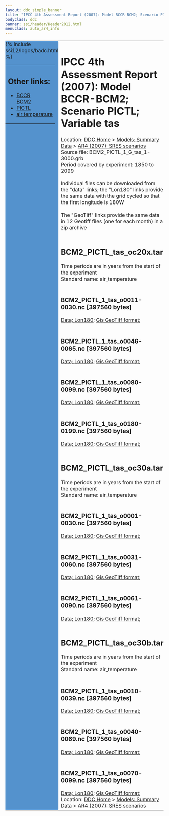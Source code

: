 ```yaml
---
layout: ddc_simple_banner
title: "IPCC 4th Assessment Report (2007): Model BCCR-BCM2; Scenario PICTL; Variable tas"
bodyclass: ddc
banner: ssi/header/Header2012.html
menuclass: auto_ar4_info
---
```



<table width="100%" border="0" cellspacing="0" cellpadding="0" style="border-collapse: collapse;">
<tr style="margin:0;padding:0;border:0;">
<td style="margin:0;padding:0;border:0;height:1pt;width:150pt;background:#5492CD;" valign="top" >

<div id="lh-col2" class="auto_ar4_info">
<table class="menumain" bgcolor="#5492CD" cellspacing="0" width="100%" border="0">
<tr><td>
<h2> Other links:</h2>
<ul>
<li><a href="/auto/ar4/model-BCCR-BCM2.html">BCCR<br/>BCM2</a></li>
<li><a href="/auto/ar4/scenario-PICTL.html">PICTL</a></li>
<li><a href="/auto/ar4/var-air_temperature.html">air temperature</a></li>
</ul>
</td></tr>
{% include ssi12/logos/badc.html %}
</table>
</div>
</td>
<td><h1>IPCC 4th Assessment Report (2007): Model BCCR-BCM2; Scenario PICTL; Variable tas</h1>

<!-- Breadcrumb1 -->
<div id="breadcrumb1" align="left">
Location: <a href="/index.html">DDC Home</a> > <a href="/sim/gcm_clim/">Models: Summary Data</a>
> <a href="/sim/gcm_clim/SRES_AR4/index.html">AR4 (2007): SRES scenarios</a>
</div>
<!-- End of Breadcrumb1 -->Source file: BCM2_PICTL_1_G_tas_1-3000.grb
<br/>
Period covered by experiment: 1850 to 2099<br/>
<br/>Individual files can be downloaded from the "data" links; the "Lon180" links provide the same data
         with the grid cycled so that the first longitude is 180W<br/>
<br/>The "GeoTiff" links provide the same data in 12 Geotiff files (one for each month)
          in a zip archive<br/>
<br/><h2>BCM2_PICTL_tas_oc20x.tar</h2>
Time periods are in years from the start of the experiment<br/>
Standard name: air_temperature<br>
<br/><h3>BCM2_PICTL_1_tas_o0011-0030.nc [397560 bytes]</h3>
<a href="/cgi-bin/downl/ar4_nc/tas/BCM2_PICTL_1_tas_o0011-0030.nc">Data; </a><a href="/cgi-bin/downl/ar4_nc/tas/BCM2_PICTL_1_tas_o0011-0030.cyto180.nc"> Lon180</a>; <a href="/cgi-bin/downl/ar4_tif/tas/BCM2_PICTL_1_tas_o0011-0030.zip">Gis GeoTiff format; </a><br/>
<br/><h3>BCM2_PICTL_1_tas_o0046-0065.nc [397560 bytes]</h3>
<a href="/cgi-bin/downl/ar4_nc/tas/BCM2_PICTL_1_tas_o0046-0065.nc">Data; </a><a href="/cgi-bin/downl/ar4_nc/tas/BCM2_PICTL_1_tas_o0046-0065.cyto180.nc"> Lon180</a>; <a href="/cgi-bin/downl/ar4_tif/tas/BCM2_PICTL_1_tas_o0046-0065.zip">Gis GeoTiff format; </a><br/>
<br/><h3>BCM2_PICTL_1_tas_o0080-0099.nc [397560 bytes]</h3>
<a href="/cgi-bin/downl/ar4_nc/tas/BCM2_PICTL_1_tas_o0080-0099.nc">Data; </a><a href="/cgi-bin/downl/ar4_nc/tas/BCM2_PICTL_1_tas_o0080-0099.cyto180.nc"> Lon180</a>; <a href="/cgi-bin/downl/ar4_tif/tas/BCM2_PICTL_1_tas_o0080-0099.zip">Gis GeoTiff format; </a><br/>
<br/><h3>BCM2_PICTL_1_tas_o0180-0199.nc [397560 bytes]</h3>
<a href="/cgi-bin/downl/ar4_nc/tas/BCM2_PICTL_1_tas_o0180-0199.nc">Data; </a><a href="/cgi-bin/downl/ar4_nc/tas/BCM2_PICTL_1_tas_o0180-0199.cyto180.nc"> Lon180</a>; <a href="/cgi-bin/downl/ar4_tif/tas/BCM2_PICTL_1_tas_o0180-0199.zip">Gis GeoTiff format; </a><br/>
<br/><h2>BCM2_PICTL_tas_oc30a.tar</h2>
Time periods are in years from the start of the experiment<br/>
Standard name: air_temperature<br>
<br/><h3>BCM2_PICTL_1_tas_o0001-0030.nc [397560 bytes]</h3>
<a href="/cgi-bin/downl/ar4_nc/tas/BCM2_PICTL_1_tas_o0001-0030.nc">Data; </a><a href="/cgi-bin/downl/ar4_nc/tas/BCM2_PICTL_1_tas_o0001-0030.cyto180.nc"> Lon180</a>; <a href="/cgi-bin/downl/ar4_tif/tas/BCM2_PICTL_1_tas_o0001-0030.zip">Gis GeoTiff format; </a><br/>
<br/><h3>BCM2_PICTL_1_tas_o0031-0060.nc [397560 bytes]</h3>
<a href="/cgi-bin/downl/ar4_nc/tas/BCM2_PICTL_1_tas_o0031-0060.nc">Data; </a><a href="/cgi-bin/downl/ar4_nc/tas/BCM2_PICTL_1_tas_o0031-0060.cyto180.nc"> Lon180</a>; <a href="/cgi-bin/downl/ar4_tif/tas/BCM2_PICTL_1_tas_o0031-0060.zip">Gis GeoTiff format; </a><br/>
<br/><h3>BCM2_PICTL_1_tas_o0061-0090.nc [397560 bytes]</h3>
<a href="/cgi-bin/downl/ar4_nc/tas/BCM2_PICTL_1_tas_o0061-0090.nc">Data; </a><a href="/cgi-bin/downl/ar4_nc/tas/BCM2_PICTL_1_tas_o0061-0090.cyto180.nc"> Lon180</a>; <a href="/cgi-bin/downl/ar4_tif/tas/BCM2_PICTL_1_tas_o0061-0090.zip">Gis GeoTiff format; </a><br/>
<br/><h2>BCM2_PICTL_tas_oc30b.tar</h2>
Time periods are in years from the start of the experiment<br/>
Standard name: air_temperature<br>
<br/><h3>BCM2_PICTL_1_tas_o0010-0039.nc [397560 bytes]</h3>
<a href="/cgi-bin/downl/ar4_nc/tas/BCM2_PICTL_1_tas_o0010-0039.nc">Data; </a><a href="/cgi-bin/downl/ar4_nc/tas/BCM2_PICTL_1_tas_o0010-0039.cyto180.nc"> Lon180</a>; <a href="/cgi-bin/downl/ar4_tif/tas/BCM2_PICTL_1_tas_o0010-0039.zip">Gis GeoTiff format; </a><br/>
<br/><h3>BCM2_PICTL_1_tas_o0040-0069.nc [397560 bytes]</h3>
<a href="/cgi-bin/downl/ar4_nc/tas/BCM2_PICTL_1_tas_o0040-0069.nc">Data; </a><a href="/cgi-bin/downl/ar4_nc/tas/BCM2_PICTL_1_tas_o0040-0069.cyto180.nc"> Lon180</a>; <a href="/cgi-bin/downl/ar4_tif/tas/BCM2_PICTL_1_tas_o0040-0069.zip">Gis GeoTiff format; </a><br/>
<br/><h3>BCM2_PICTL_1_tas_o0070-0099.nc [397560 bytes]</h3>
<a href="/cgi-bin/downl/ar4_nc/tas/BCM2_PICTL_1_tas_o0070-0099.nc">Data; </a><a href="/cgi-bin/downl/ar4_nc/tas/BCM2_PICTL_1_tas_o0070-0099.cyto180.nc"> Lon180</a>; <a href="/cgi-bin/downl/ar4_tif/tas/BCM2_PICTL_1_tas_o0070-0099.zip">Gis GeoTiff format; </a><br/>
<!-- Breadcrumb2 -->
<div id="breadcrumb2" align="left">
Location: <a href="/index.html">DDC Home</a> > <a href="/sim/gcm_clim/">Models: Summary Data</a>
> <a href="/sim/gcm_clim/SRES_AR4/index.html">AR4 (2007): SRES scenarios</a>
</div>
<!-- End of Breadcrumb2 --></td></tr></table>
